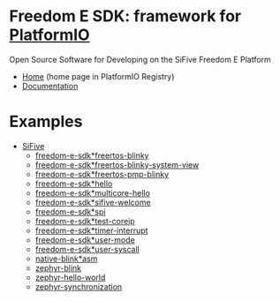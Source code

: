 
# Freedom E SDK: framework for [PlatformIO](https://platformio.org)

Open Source Software for Developing on the SiFive Freedom E Platform

* [Home](https://platformio.org/frameworks/freedom-e-sdk) (home page in PlatformIO Registry)
* [Documentation](https://docs.platformio.org/page/frameworks/freedom-e-sdk.html)

# Examples

- [SiFive](https://github.com/platformio/platform-sifive)
  * [freedom-e-sdk*freertos-blinky](https://github.com/platformio/platform-sifive/tree/master/examples/freedom-e-sdk*freertos-blinky)
  * [freedom-e-sdk*freertos-blinky-system-view](https://github.com/platformio/platform-sifive/tree/master/examples/freedom-e-sdk*freertos-blinky-system-view)
  * [freedom-e-sdk*freertos-pmp-blinky](https://github.com/platformio/platform-sifive/tree/master/examples/freedom-e-sdk*freertos-pmp-blinky)
  * [freedom-e-sdk*hello](https://github.com/platformio/platform-sifive/tree/master/examples/freedom-e-sdk*hello)
  * [freedom-e-sdk*multicore-hello](https://github.com/platformio/platform-sifive/tree/master/examples/freedom-e-sdk*multicore-hello)
  * [freedom-e-sdk*sifive-welcome](https://github.com/platformio/platform-sifive/tree/master/examples/freedom-e-sdk*sifive-welcome)
  * [freedom-e-sdk*spi](https://github.com/platformio/platform-sifive/tree/master/examples/freedom-e-sdk*spi)
  * [freedom-e-sdk*test-coreip](https://github.com/platformio/platform-sifive/tree/master/examples/freedom-e-sdk*test-coreip)
  * [freedom-e-sdk*timer-interrupt](https://github.com/platformio/platform-sifive/tree/master/examples/freedom-e-sdk*timer-interrupt)
  * [freedom-e-sdk*user-mode](https://github.com/platformio/platform-sifive/tree/master/examples/freedom-e-sdk*user-mode)
  * [freedom-e-sdk*user-syscall](https://github.com/platformio/platform-sifive/tree/master/examples/freedom-e-sdk*user-syscall)
  * [native-blink*asm](https://github.com/platformio/platform-sifive/tree/master/examples/native-blink*asm)
  * [zephyr-blink](https://github.com/platformio/platform-sifive/tree/master/examples/zephyr-blink)
  * [zephyr-hello-world](https://github.com/platformio/platform-sifive/tree/master/examples/zephyr-hello-world)
  * [zephyr-synchronization](https://github.com/platformio/platform-sifive/tree/master/examples/zephyr-synchronization)

